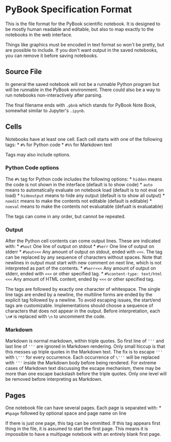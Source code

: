 # PyBook Specification Format

This is the file format for the PyBook scientific notebook. It is designed to be mostly human readable and editable, but also to map exactly to the notebooks in the web interface. 

Things like graphics must be encoded in text format so won't be pretty, but are possible to include. If you don't want output in the saved notebooks, you can remove it before saving notebooks.

## Source File

In general the saved notebook will not be a runnable Python program but will be runnable in the PyBook environment. There could also be a way to run notebooks non-interactively after parsing.

The final filename ends with `.pbnb` which stands for PyBook Note Book, somewhat similar to Jupyter's `.ipynb`.

## Cells

Notebooks have at least one cell. Each cell starts with one of the following tags:
    * `#%` for Python code
    * `#%%` for Markdown text

Tags may also include options.

### Python Code options

The `#%` tag for Python code includes the following options:
    * `hidden` means the code is not shown in the interface (default is to show code)
    * `auto` means to automatically evaluate on notebook load (default is to not eval on load)
    * `hideoutput` means to hide any output (default is to show all output)
    * `noedit` means to make the contents not editable (default is editable)
    * `noeval` means to make the contents not evaluatable (defualt is evaluatable)

The tags can come in any order, but cannot be repeated.

### Output

After the Python cell contents can come output lines. These are indicated with:
    * `#%out` One line of output on stdout
    * `#%err` One line of output on stderr
    * `#%out<<<` Any amount of output on stdout, ended with `<<<`. The tag can be replaced by any sequence of characters without spaces. Note that newlines in output must start with new comment on next line, which is not interpreted as part of the contents.
    * `#%err<<<` Any amount of output on stderr, ended with `<<<` or other specified tag.
    * `#%content-type: text/html <<<` Any amount of HTML content, ended by `<<<` or other specified tag.

The tags are followed by exactly one character of whitespace. The single line tags are ended by a newline, the multiline forms are ended by the explicit tag followed by a newline. To avoid escaping issues, the start/end tags are customizable. Implementations should choose a sequence of characters that does not appear in the output. Before interpretation, each `\n#` is replaced with `\n` to uncomment the code.

### Markdown

Markdown is normal markdown, within triple quotes. So first line of `'''` and last line of `'''` are ignored in Markdown rendering. Only small hiccup is that this messes up triple quotes in the Markdown text. The fix is to escape `'''` with `\'''` for every occurrence. Each occurrence of `\'''` will be replaced with `'''` inside the Markdown body before being rendered. For extreme cases of Markdown text discussing the escape mechanism, there may be more than one escape backslash before the triple quotes. Only one level will be removed before interpreting as Markdown.

## Pages

One notebook file can have several pages. Each page is separated with:
    * `#%page` followed by optional space and page name on line

If there is just one page, this tag can be ommitted. If this tag appears first thing in the file, it is assumed to start the first page. This means it is impossible to have a multipage notebook with an entirely blank first page.
